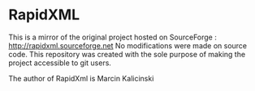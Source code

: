 # RapidXML

This is a mirror of the original project hosted on SourceForge : http://rapidxml.sourceforge.net
No modifications were made on source code.
This repository was created with the sole purpose of making the project accessible to git users.

The author of RapidXml is Marcin Kalicinski
